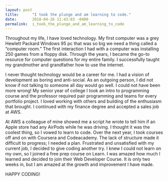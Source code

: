 ```yaml
---
layout: post
title:      "I took the plunge and am learning to code."
date:       2018-04-26 11:43:03 -0400
permalink:  i_took_the_plunge_and_am_learning_to_code
---
```






Throughout my life, I have loved technology. My first computer was a grey Hewlett Packard Windows 95 pc that was so big we need a thing called a “computer room.” The first interaction I had with a computer was installing 250 games from a floppy disk. Through the years, I became the go-to resource for computer questions for my entire family. I successfully taught my grandmother and grandfather how to use the internet. 

I never thought technology would be a career for me. I had a vision of development as boring and anti-social. As an outgoing person, I did not know if not talking to someone all day would go well. I could not have been more wrong! My senior year of college I took an intro to programming course and the professor required pair programming and teams for every portfolio project. I loved working with others and building of the enthusiasm that brought. I continued with my finance degree and accepted a sales job at AWS.

At AWS a colleague of mine showed me a script he wrote to tell him if an Apple store had any AirPods while he was driving. I thought it was the coolest thing, so I vowed to learn to code. Over the next year, I took courses off and on with Coursera and Codeacademy. The lack of structure made it difficult to progress; I needed a plan.
Frustrated and unsatisfied with my current job, I decided to give coding another try. I knew I could not learn on my own, so I joined a free prep course on Learn. I was amazed how much I learned and decided to join their Web Developer Course. It is only two weeks in, but I am amazed at the growth and improvement I have made.

HAPPY CODING!

